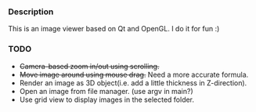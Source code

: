 ### Description
This is an image viewer based on Qt and OpenGL. I do it for fun :)

### TODO
* ~~Camera-based zoom in/out using scrolling.~~
* ~~Move image around using mouse drag.~~ Need a more accurate formula.
* Render an image as 3D object(i.e. add a little thickness in Z-direction).
* Open an image from file manager. (use argv in main?)  
* Use grid view to display images in the selected folder.